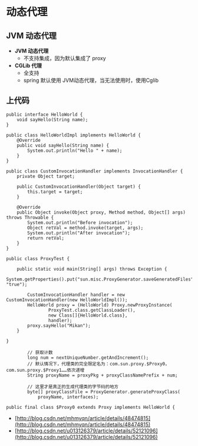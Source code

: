 # 动态代理

## JVM 动态代理

* **JVM 动态代理**
  * 不支持集成，因为默认集成了 proxy
* **CGLib 代理**
  * 全支持
  * spring 默认使用 JVM动态代理，当无法使用时，使用Cglib

## 上代码

```text
public interface HelloWorld {
    void sayHello(String name);
}
```

```text
public class HelloWorldImpl implements HelloWorld {
    @Override
    public void sayHello(String name) {
        System.out.println("Hello " + name);
    }
}
```

```text
public class CustomInvocationHandler implements InvocationHandler {
    private Object target;
​
    public CustomInvocationHandler(Object target) {
        this.target = target;
    }
​
    @Override
    public Object invoke(Object proxy, Method method, Object[] args) throws Throwable {
        System.out.println("Before invocation");
        Object retVal = method.invoke(target, args);
        System.out.println("After invocation");
        return retVal;
    }
}
```

```text
public class ProxyTest {
​
    public static void main(String[] args) throws Exception {
        System.getProperties().put("sun.misc.ProxyGenerator.saveGeneratedFiles", "true");
​
        CustomInvocationHandler handler = new CustomInvocationHandler(new HelloWorldImpl());
        HelloWorld proxy = (HelloWorld) Proxy.newProxyInstance(
                ProxyTest.class.getClassLoader(),
                new Class[]{HelloWorld.class},
                handler);
        proxy.sayHello("Mikan");
    }
​
}
```

```text
        // 获取计数  
        long num = nextUniqueNumber.getAndIncrement();  
        // 默认情况下，代理类的完全限定名为：com.sun.proxy.$Proxy0，com.sun.proxy.$Proxy1……依次递增  
        String proxyName = proxyPkg + proxyClassNamePrefix + num;  

        // 这里才是真正的生成代理类的字节码的地方  
        byte[] proxyClassFile = ProxyGenerator.generateProxyClass(  
            proxyName, interfaces); 
​
public final class $Proxy0 extends Proxy implements HelloWorld {
```

* [http://blog.csdn.net/mhmyqn/article/details/48474815](http://blog.csdn.net/mhmyqn/article/details/48474815)
* [http://blog.csdn.net/u013126379/article/details/52121096](http://blog.csdn.net/u013126379/article/details/52121096)



